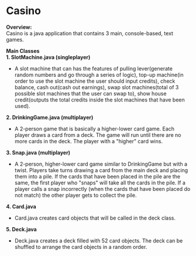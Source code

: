 # Casino

<b>Overview:</b><br>
Casino is a java application that contains 3 main, console-based, text games.

<b>Main Classes</b><br>
<b>1. SlotMachine.java (singleplayer)</b>
  - A slot machine that can has the features of pulling lever(generate random numbers and go through a series of logic), top-up machine(in order to use the slot machine the user should input credits), check balance, cash out(cash out earnings), swap slot machines(total of 3 possible slot machines that the user can swap to), show house credit(outputs the total credits inside the slot machines that have been used).
  
<b>2. DrinkingGame.java (multiplayer)</b>
  - A 2-person game that is basically a higher-lower card game. Each player draws a card from a deck. The game will run until there are no more cards in the deck. The player with a "higher" card wins.
  
<b>3. Snap.java (multiplayer)</b>
  - A 2-person, higher-lower card game similar to DrinkingGame but with a twist. Players take turns drawing a card from the main deck and placing them into a pile. If the cards that have been placed in the pile are the same, the first player who "snaps" will take all the cards in the pile. If a player calls a snap incorrectly (when the cards that have been placed do not match) the other player gets to collect the pile.

<b>4. Card.java</b>
  - Card.java creates card objects that will be called in the deck class.

<b>5. Deck.java</b>
  - Deck.java creates a deck filled with 52 card objects. The deck can be shuffled to arrange the card objects in a random order.
